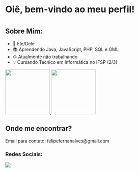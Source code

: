 <h1>Oiê, bem-vindo ao meu perfil!<h1>

<h2>Sobre Mim:</h2>
<ul>
  <li>🙂 Ele/Dele</li>
  <li>📚 Aprendendo Java, JavaScript, PHP, SQL e GML</li>
  <li>⚙ Atualmente não trabalhando</li>
  <li>💡 Cursando Técnico em Informática no IFSP (2/3)</li>
</ul>

<div>
  <a href="https://github.com/PatoDeSapatos">
    <img style="height: 10em;" src="https://github-readme-stats.vercel.app/api?username=PatoDeSapatos&count_private=true&show_icons=true&theme=transparent&include_all_commits=true"/>
    <img style="height: 10em;" src="https://github-readme-stats.vercel.app/api/top-langs/?username=PatoDeSapatos&layout=compact&theme=transparent"/>
  </a>
</div>

<div>
  <h2>Onde me encontrar?</h2>
  <p>Email para contato: felipefernanalves@gmail.com</p>
  <h3>Redes Sociais: </h3>
  <a href="https://twitter.com/PatoEnsapatado" target="_blank"><img src="https://img.shields.io/badge/Twitter-1DA1F2?style=for-the-badge&logo=twitter&logoColor=white" /></a>
  
</div>
